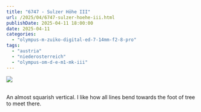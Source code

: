 ```yaml
---
title: "6747 - Sulzer Höhe III"
url: /2025/04/6747-sulzer-hoehe-iii.html
publishDate: 2025-04-11 18:00:00
date: 2025-04-11
categories:
  - "olympus-m-zuiko-digital-ed-7-14mm-f2-8-pro"
tags:
  - "austria"
  - "niederosterreich"
  - "olympus-om-d-e-m1-mk-iii"
---
```

<div class="container">
<div class="center"><a target="_blank" href="https://d25zfm9zpd7gm5.cloudfront.net/1200x1200/2020/20201004_130642_lr.jpg"><img class="webfeedsFeaturedVisual" src="https://d25zfm9zpd7gm5.cloudfront.net/0600x0600/2020/20201004_130642_lr.jpg" /></a></div>
</div>
<br />

An almost squarish vertical. I like how all lines bend
towards the foot of tree to meet there.
